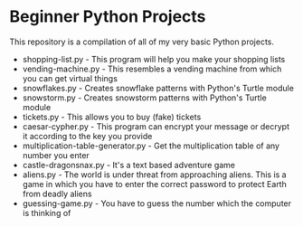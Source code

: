 # Beginner Python Projects
This repository is a compilation of all of my very basic Python projects.

- shopping-list.py - This program will help you make your shopping lists
- vending-machine.py - This resembles a vending machine from which you can get virtual things
- snowflakes.py - Creates snowflake patterns with Python's Turtle module
- snowstorm.py - Creates snowstorm patterns with Python's Turtle module
- tickets.py - This allows you to buy (fake) tickets
- caesar-cypher.py - This program can encrypt your message or decrypt it according to the key you provide
- multiplication-table-generator.py - Get the multiplication table of any number you enter
- castle-dragonsnax.py - It's a text based adventure game
- aliens.py - The world is under threat from approaching aliens. This is a game in which you have to enter the correct password to protect Earth from deadly aliens
- guessing-game.py - You have to guess the number which the computer is thinking of
